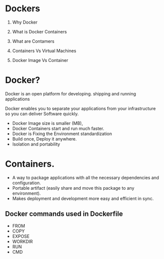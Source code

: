 # Dockers

1. Why Docker

2. What is Docker Containers

3. What are Contamers
   
4. Containers Vs Virtual Machines

5. Docker Image Vs Container

# Docker?

Docker is an open platform for developing. shipping and running applications 

Docker enables you to separate your applications from your infrastructure so you can deliver Software quickly.

* Docker Image size is smaller (MB),
* Docker Containers start and run much faster.
* Docker is Fixing the Environment standardization
* Build once, Deploy it anywhere.
* Isolation and portability

# Containers.

* A way to package applications with all the necessary dependencies and configuration.
* Portable artifact (easily share and move this package to any environment).
* Makes deployment and development more easy and efficient in sync.


## Docker commands used in Dockerfile
* FROM
* COPY
* EXPOSE
* WORKDIR
* RUN
* CMD


